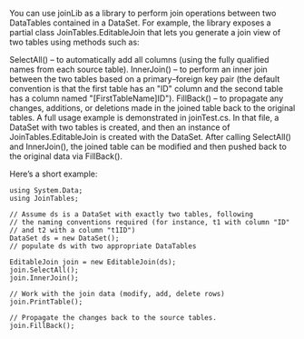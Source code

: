 You can use joinLib as a library to perform join operations between two DataTables contained in a DataSet. For example, the library exposes a partial class JoinTables.EditableJoin that lets you generate a join view of two tables using methods such as:

SelectAll() – to automatically add all columns (using the fully qualified names from each source table).
InnerJoin() – to perform an inner join between the two tables based on a primary–foreign key pair (the default convention is that the first table has an "ID" column and the second table has a column named "[FirstTableName]ID").
FillBack() – to propagate any changes, additions, or deletions made in the joined table back to the original tables.
A full usage example is demonstrated in joinTest.cs. In that file, a DataSet with two tables is created, and then an instance of JoinTables.EditableJoin is created with the DataSet. After calling SelectAll() and InnerJoin(), the joined table can be modified and then pushed back to the original data via FillBack().

Here’s a short example:

```
using System.Data;
using JoinTables;

// Assume ds is a DataSet with exactly two tables, following
// the naming conventions required (for instance, t1 with column "ID"
// and t2 with a column "t1ID") 
DataSet ds = new DataSet();  
// populate ds with two appropriate DataTables

EditableJoin join = new EditableJoin(ds);
join.SelectAll();
join.InnerJoin();

// Work with the join data (modify, add, delete rows)
join.PrintTable();

// Propagate the changes back to the source tables.
join.FillBack();
```